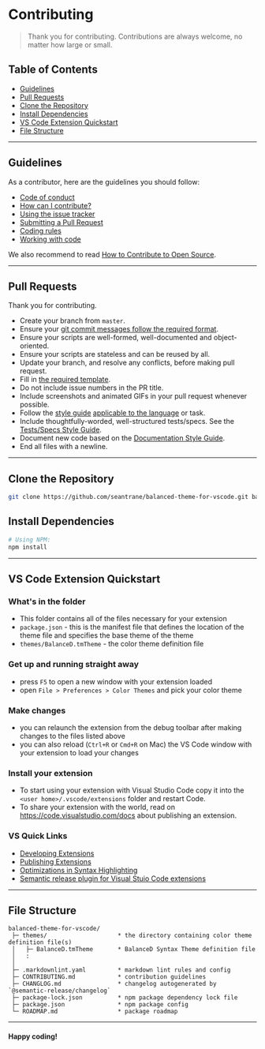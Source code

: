 # Contributing

> Thank you for contributing. Contributions are always welcome, no matter how large or small.

## Table of Contents

- [Guidelines](#guidelines)
- [Pull Requests](#pull-requests)
- [Clone the Repository](#clone-repo)
- [Install Dependencies](#install-dependencies)
- [VS Code Extension Quickstart](#vsce-quickstart)
- [File Structure](#file-structure)

---

## Guidelines <a id="guidelines"></a>

As a contributor, here are the guidelines you should follow:

- [Code of conduct](https://github.com/seantrane/engineering/blob/master/CODE_OF_CONDUCT.md)
- [How can I contribute?](https://github.com/seantrane/engineering/blob/master/CONTRIBUTING.md#how-can-i-contribute)
- [Using the issue tracker](https://github.com/seantrane/engineering/blob/master/CONTRIBUTING.md#using-the-issue-tracker)
- [Submitting a Pull Request](https://github.com/seantrane/engineering/blob/master/CONTRIBUTING.md#submitting-a-pull-request)
- [Coding rules](https://github.com/seantrane/engineering/blob/master/CONTRIBUTING.md#coding-rules)
- [Working with code](https://github.com/seantrane/engineering/blob/master/CONTRIBUTING.md#working-with-code)

We also recommend to read [How to Contribute to Open Source](https://opensource.guide/how-to-contribute).

---

## Pull Requests <a id="pull-requests"></a>

Thank you for contributing.

- Create your branch from `master`.
- Ensure your [git commit messages follow the required format](https://github.com/seantrane/engineering/blob/master/STYLE_GUIDES.md#git-commit-messages).
- Ensure your scripts are well-formed, well-documented and object-oriented.
- Ensure your scripts are stateless and can be reused by all.
- Update your branch, and resolve any conflicts, before making pull request.
- Fill in [the required template](https://github.com/seantrane/engineering/blob/master/PULL_REQUEST_TEMPLATE.md).
- Do not include issue numbers in the PR title.
- Include screenshots and animated GIFs in your pull request whenever possible.
- Follow the [style guide](https://github.com/seantrane/engineering/blob/master/STYLE_GUIDES.md) [applicable to the language](https://github.com/seantrane/engineering/blob/master/STYLE_GUIDES.md#languages) or task.
- Include thoughtfully-worded, well-structured tests/specs. See the [Tests/Specs Style Guide](https://github.com/seantrane/engineering/blob/master/STYLE_GUIDES.md#tests).
- Document new code based on the [Documentation Style Guide](https://github.com/seantrane/engineering/blob/master/STYLE_GUIDES.md#documentation).
- End all files with a newline.

---

## Clone the Repository <a id="clone-repo"></a>

```bash
git clone https://github.com/seantrane/balanced-theme-for-vscode.git balanced-theme-for-vscode && cd balanced-theme-for-vscode
```

## Install Dependencies <a id="install-dependencies"></a>

```bash
# Using NPM:
npm install
```

---

## VS Code Extension Quickstart <a id="vsce-quickstart"></a>

### What's in the folder

- This folder contains all of the files necessary for your extension
- `package.json` - this is the manifest file that defines the location of the theme file and specifies the base theme of the theme
- `themes/BalanceD.tmTheme` - the color theme definition file

### Get up and running straight away

- press `F5` to open a new window with your extension loaded
- open `File > Preferences > Color Themes` and pick your color theme

### Make changes

- you can relaunch the extension from the debug toolbar after making changes to the files listed above
- you can also reload (`Ctrl+R` or `Cmd+R` on Mac) the VS Code window with your extension to load your changes

### Install your extension

- To start using your extension with Visual Studio Code copy it into the `<user home>/.vscode/extensions` folder and restart Code.
- To share your extension with the world, read on <https://code.visualstudio.com/docs> about publishing an extension.

### VS Quick Links

- [Developing Extensions](https://code.visualstudio.com/docs/extensions/developing-extensions)
- [Publishing Extensions](https://code.visualstudio.com/docs/extensions/publish-extension)
- [Optimizations in Syntax Highlighting](https://code.visualstudio.com/blogs/2017/02/08/syntax-highlighting-optimizations)
- [Semantic release plugin for Visual Stuio Code extensions](https://github.com/raix/semantic-release-vsce/)

---

## File Structure <a id="file-structure"></a>

```text
balanced-theme-for-vscode/
 ├─ themes/                    * the directory containing color theme definition file(s)
 │   ├─ BalanceD.tmTheme       * BalanceD Syntax Theme definition file
 │   :
 │
 ├─ .markdownlint.yaml         * markdown lint rules and config
 ├─ CONTRIBUTING.md            * contribution guidelines
 ├─ CHANGLOG.md                * changelog autogenerated by `@semantic-release/changelog`
 ├─ package-lock.json          * npm package dependency lock file
 ├─ package.json               * npm package config
 └─ ROADMAP.md                 * package roadmap
```

---

#### Happy coding!
